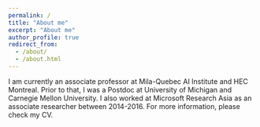 ```yaml
---
permalink: /
title: "About me"
excerpt: "About me"
author_profile: true
redirect_from: 
  - /about/
  - /about.html
---
```


I am currently an associate professor at Mila-Quebec AI Institute and HEC Montreal. Prior to that, I was a Postdoc at University of Michigan and Carnegie Mellon University. I also worked at Microsoft Research Asia as an associate researcher between 2014-2016. For more information, please check my CV.